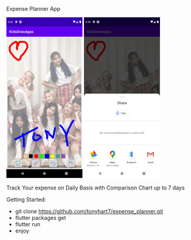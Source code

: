 Expense Planner App 


<img src="https://raw.githubusercontent.com/tonyhart7/expense_planner/assets/test1.png" alt="drawing" width="200"/>  <img src="https://raw.githubusercontent.com/tonyhart7/expense_planner/assets/test2.png" alt="drawing" width="200"/>

Track Your expense on Daily Basis with Comparison Chart up to 7 days 

Getting Started: 

- git clone https://github.com/tonyhart7/expense_planner.git
- flutter packages get
- flutter run 
- enjoy

